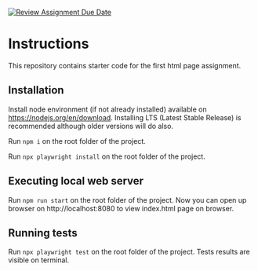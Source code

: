 [![Review Assignment Due Date](https://classroom.github.com/assets/deadline-readme-button-22041afd0340ce965d47ae6ef1cefeee28c7c493a6346c4f15d667ab976d596c.svg)](https://classroom.github.com/a/FJACV9R_)
# Instructions

This repository contains starter code for the first html page assignment. 

## Installation 

Install node environment (if not already installed) available on https://nodejs.org/en/download. Installing LTS (Latest Stable Release) is recommended although older versions will do also.

Run `npm i` on the root folder of the project.

Run `npx playwright install` on the root folder of the project.


## Executing local web server

Run `npm run start` on the root folder of the project. Now you can open up browser on http://localhost:8080 to view index.html page on browser.


## Running tests

Run `npx playwright test` on the root folder of the project. Tests results are visible on terminal.